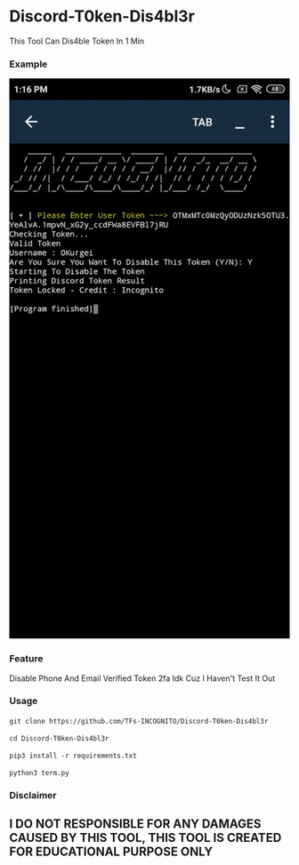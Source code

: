 # Discord-T0ken-Dis4bl3r
This Tool Can Dis4ble Token In 1 Min 

### Example
</p align="center">
  <img src="Screenshot_2022-02-01-13-16-18-323_ru.iiec.pydroid3.jpg">
</p>

### Feature
Disable Phone And Email Verified Token
2fa Idk Cuz I Haven't Test It Out

### Usage
```git clone https://github.com/TFs-INCOGNITO/Discord-T0ken-Dis4bl3r```

```cd Discord-T0ken-Dis4bl3r```

```pip3 install -r requirements.txt```

```python3 term.py```

### Disclaimer
## I DO NOT RESPONSIBLE FOR ANY DAMAGES CAUSED BY THIS TOOL, THIS TOOL IS CREATED FOR EDUCATIONAL PURPOSE ONLY
